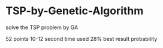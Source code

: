 # TSP-by-Genetic-Algorithm
solve the TSP problem by GA 

52 points
10-12 second time used
28% best result probability
